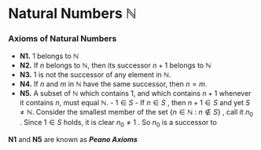 # Natural Numbers $\mathbb{N}$

### Axioms of Natural Numbers 

- **N1.** $1$ belongs to $\mathbb{N}$
- **N2.** If $n$ belongs to $\mathbb{N}$, then its successor $n+1$ belongs to $\mathbb{N}$
- **N3.** $1$ is not the successor of any element in $\mathbb{N}.$
- **N4.** If $n$ and $m$ in $\mathbb{N}$ have the same successor, then $n=m$.
- **N5.** A subset of $\mathbb{N}$ which contains $1$, and which contains $n+1$ whenever it contains $n,$   must equal $\mathbb{N}.$
	   - $1 \in S$
	   - If $n \in S$ , then $n+1 \in S$
      and yet $S \neq \mathbb{N}$. 
      Consider the smallest member of the set $\{n \in \mathbb{N}\::\:n \notin S \}$ , call it $n_{0}$ .
      Since $1 \in S$ holds, it is clear $n_{0} \neq 1$ . So $n_{0}$ is a successor to

**N1** and **N5** are known as ***Peano Axioms*** 

